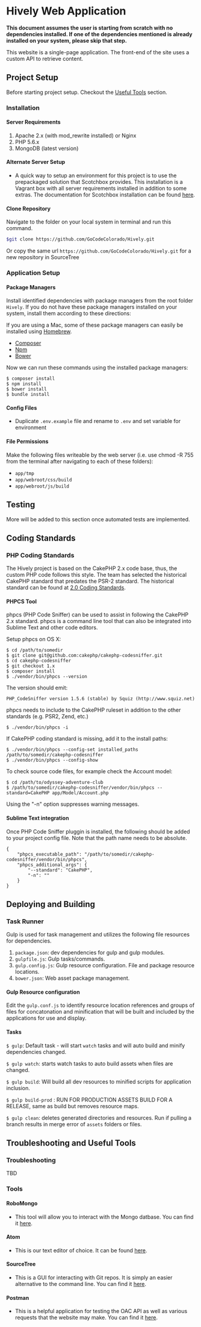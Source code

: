 # Hively Web Application #

**This document assumes the user is starting from scratch with no dependencies installed. If one of the dependencies mentioned is already installed on your system, please skip that step.**

This website is a single-page application. The front-end of the site uses a custom API to retrieve content.

## Project Setup

Before starting project setup. Checkout the [Useful Tools](#troubleshooting-and-useful-tools) section.

### Installation

#### Server Requirements

1. Apache 2.x (with mod_rewrite installed) or Nginx
1. PHP 5.6.x
1. MongoDB (latest version)

#### Alternate Server Setup

- A quick way to setup an environment for this project is to use the prepackaged solution that Scotchbox provides.
This installation is a Vagrant box with all server requirements installed in addition to some extras. The documentation
for Scotchbox installation can be found [here](https://box.scotch.io/).

#### Clone Repository
Navigate to the folder on your local system in terminal and run this command.

```bash
$git clone https://github.com/GoCodeColorado/Hively.git
```

Or copy the same url `https://github.com/GoCodeColorado/Hively.git` for a new repository in SourceTree

### Application Setup

#### Package Managers

Install identified dependencies with package managers from the root folder `Hively`. If you do not have these package managers installed on your system, install them according to these directions:

If you are using a Mac, some of these package managers can easily be installed using [Homebrew](http://brew.sh/).

- [Composer](https://getcomposer.org/doc/00-intro.md#globally)
- [Npm](https://nodejs.org/en/download/package-manager/)
- [Bower](http://bower.io/#install-bower)

Now we can run these commands using the installed package managers:

```
$ composer install
$ npm install
$ bower install
$ bundle install
```


#### Config Files
 - Duplicate `.env.example` file and rename to `.env` and set variable for environment

#### File Permissions
  Make the following files writeable by the web server (i.e. use chmod -R 755 from the terminal after navigating to each of these folders):
  * `app/tmp`
  * `app/webroot/css/build`
  * `app/webroot/js/build`

## Testing

More will be added to this section once automated tests are implemented.

## Coding Standards

### PHP Coding Standards

The Hively project is based on the CakePHP 2.x code base, thus, the custom PHP code follows this style. The team has selected the
historical CakePHP standard that predates the PSR-2 standard. The historical standard can be found at
[2.0 Coding Standards](http://book.cakephp.org/2.0/en/contributing/cakephp-coding-conventions.html).

#### PHPCS Tool

phpcs (PHP Code Sniffer) can be used to assist in following the CakePHP 2.x standard. phpcs is a command line tool that can also be integrated into Sublime Text
and other code editors.

Setup phpcs on OS X:

```
$ cd /path/to/somedir
$ git clone git@github.com:cakephp/cakephp-codesniffer.git
$ cd cakephp-codesniffer
$ git checkout 1.x
$ composer install
$ ./vendor/bin/phpcs --version
```

The version should emit:

```
PHP_CodeSniffer version 1.5.6 (stable) by Squiz (http://www.squiz.net)
```

phpcs needs to include to the CakePHP ruleset in addition to the other standards (e.g. PSR2, Zend, etc.)

```
$ ./vendor/bin/phpcs -i
```

If CakePHP coding standard is missing, add it to the install paths:

```
$ ./vendor/bin/phpcs --config-set installed_paths /path/to/somedir/cakephp-codesniffer
$ ./vendor/bin/phpcs --config-show
```

To check source code files, for example check the Account model:

```
$ cd /path/to/odyssey-adventure-club
$ /path/to/somedir/cakephp-codesniffer/vendor/bin/phpcs --standard=CakePHP app/Model/Account.php
```

Using the "-n" option suppresses warning messages.

#### Sublime Text integration

Once PHP Code Sniffer pluggin is installed, the following should be added to your project config file. Note that the path name needs
to be absolute.

```
{
    "phpcs_executable_path": "/path/to/somedir/cakephp-codesniffer/vendor/bin/phpcs",
    "phpcs_additional_args": {
        "--standard": "CakePHP",
        "-n": ""
    }
}
```

## Deploying and Building

### Task Runner

Gulp is used for task management and utilizes the following file resources for dependencies.  

1. `package.json`: dev dependencies for gulp and gulp modules.
2. `gulpfile.js`: Gulp tasks/commands.
3. `gulp.config.js`: Gulp resource configuration. File and package resource locations.
4. `bower.json`: Web asset package management.

#### Gulp Resource configuration

Edit the `gulp.conf.js` to identify resource location references and groups of files for concatonation and minification that will be built and included by the applications for use and display.

#### Tasks

`$ gulp`: Default task - will start `watch` tasks and will auto build and minify dependencies changed.

`$ gulp watch`: starts watch tasks to auto build assets when files are changed.

`$ gulp build`: Will build all dev resources to minified scripts for application inclusion.  

`$ gulp build-prod` : RUN FOR PRODUCTION ASSETS BUILD FOR A RELEASE, same as build but removes resource maps.

`$ gulp clean`: deletes generated directories and resources. Run if pulling a branch results in merge error of `assets` folders or files.

## Troubleshooting and Useful Tools

### Troubleshooting

TBD

### Tools

#### RoboMongo
- This tool will allow you to interact with the Mongo datbase. You can find it [here](https://robomongo.org/).

#### Atom

- This is our text editor of choice. It can be found [here](https://atom.io/).

#### SourceTree

- This is a GUI for interacting with Git repos. It is simply an easier alternative to the command line. You can find it
[here](https://www.sourcetreeapp.com/).

#### Postman

- This is a helpful application for testing the OAC API as well as various requests that the website may make. You
can find it [here](https://chrome.google.com/webstore/detail/postman/fhbjgbiflinjbdggehcddcbncdddomop?hl=en).
